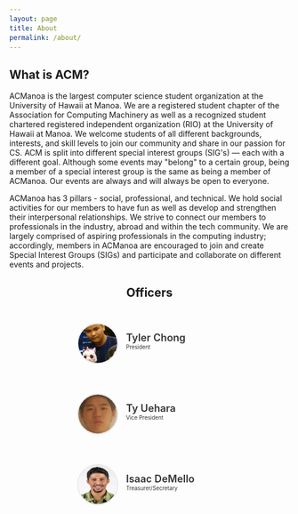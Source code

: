 ```yaml
---
layout: page
title: About
permalink: /about/
---
```


## What is ACM?

ACManoa is the largest computer science student organization at the University of Hawaii at Manoa. We are a registered student chapter of the Association for Computing Machinery as well as a recognized student chartered registered independent organization (RIO) at the University of Hawaii at Manoa. We welcome students of all different backgrounds, interests, and skill levels to join our community and share in our passion for CS. ACM is split into different special interest groups (SIG's) — each with a different goal. Although some events may "belong" to a certain group, being a member of a special interest group is the same as being a member of ACManoa. Our events are always and will always be open to everyone.

ACManoa has 3 pillars - social, professional, and technical. We hold social activities for our members to have fun as well as develop and strengthen their interpersonal relationships. We strive to connect our members to professionals in the industry, abroad and within the tech community. We are largely comprised of aspiring professionals in the computing industry; accordingly, members in ACManoa are encouraged to join and create Special Interest Groups (SIGs) and participate and collaborate on different events and projects.

<center>
	<h2>Officers</h2>
</center>

<style>
	#officers-container {
		width: 100%;
		max-width: 900px;
		padding: 0 20px;
		box-sizing: border-box;
		margin: auto;
		text-align: center;
	}
	#officers-container .officer {
		width: 280px;
		height: 100px;
		display: inline-block;
		color: #333;
		text-align: left;
		transition: transform .1s;
	}
	#officers-container .officer img {
		margin: 25px 10px;
		height: 70px;
		width: 70px;
		border: 2px solid #eaeaea;
		display: inline-block;
		border-radius: 50%;
	}
	#officers-container .officer .info {
		display: inline-block;
		vertical-align: top;
		width: 180px;
	}
	#officers-container .officer .info h2 {
		margin: 0;
		padding: 0;
		margin-top: 35px;
		font-weight: 600;
		display: inline-block;
		font-size: 1.3em;
		line-height: 1.8em;
		/* Font-Family Missing */
	}
	#officers-container .officer .info p {
		display: inline-block;
	 	/* Font-Family Missing */
	 	margin: 0;
	 	margin-top: -5px;
	 	font-size: .7em;
	 	vertical-align: top;
	}
</style>

<div id="officers-container">
	<div class="officer">
		<img src="/assets/img/officers/tcchong.jpg" alt="Tyler Chong">
		<div class="info">
			<h2>Tyler Chong</h2>
			<br />
			<p>President</p>
		</div>
	</div>
	<div class="officer">
		<img src="/assets/img/officers/tyu.png" alt="Ty Uehara">
		<div class="info">
			<h2>Ty Uehara</h2>
			<br>
			<p>Vice President</p>
		</div>
	</div>
	<div class="officer">
		<img src="/assets/img/officers/idemello.png" alt="Isaac DeMello">
		<div class="info">
			<h2>Isaac DeMello</h2>
			<br>
			<p>Treasurer/Secretary</p>
		</div>
	</div>
</div>


